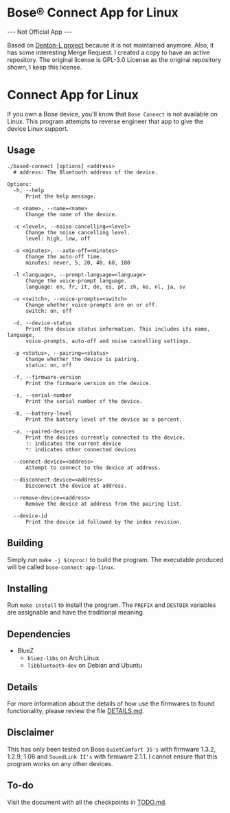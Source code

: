 # Bose® Connect App for Linux

--- Not Official App ---

Based on [Denton-L project][Denton-L] because it is not maintained anymore.
Also, it has some interesting Merge Request. I created a copy to have an active
repository. The original license is GPL-3.0 License as the original repository
shown, I keep this license.


Connect App for Linux
=====================

If you own a Bose device, you'll know that `Bose Connect` is not available on
Linux. This program attempts to reverse engineer that app to give the device
Linux support.

Usage
-----

```text
./based-connect [options] <address>
  # address: The Bluetooth address of the device.

Options:
  -h, --help
      Print the help message.

  -n <name>, --name=<name>
      Change the name of the device.

  -c <level>, --noise-cancelling=<level>
      Change the noise cancelling level.
      level: high, low, off

  -o <minutes>, --auto-off=<minutes>
      Change the auto-off time.
      minutes: never, 5, 20, 40, 60, 180

  -l <language>, --prompt-language=<language>
      Change the voice-prompt language.
      language: en, fr, it, de, es, pt, zh, ko, nl, ja, sv

  -v <switch>, --voice-prompts=<switch>
      Change whether voice-prompts are on or off.
      switch: on, off

  -d, --device-status
      Print the device status information. This includes its name, language,
      voice-prompts, auto-off and noise cancelling settings.

  -p <status>, --pairing=<status>
      Change whether the device is pairing.
      status: on, off

  -f, --firmware-version
      Print the firmware version on the device.

  -s, --serial-number
      Print the serial number of the device.

  -b, --battery-level
      Print the battery level of the device as a percent.

  -a, --paired-devices
      Print the devices currently connected to the device.
      !: indicates the current device
      *: indicates other connected devices

  --connect-device=<address>
      Attempt to connect to the device at address.

  --disconnect-device=<address>
      Disconnect the device at address.

  --remove-device=<address>
      Remove the device at address from the pairing list.

  --device-id
      Print the device id followed by the index revision.
```

Building
--------

Simply run `make -j $(nproc)` to build the program. The executable produced
will be called `bose-connect-app-linux`.

Installing
----------

Run `make install` to install the program. The `PREFIX` and `DESTDIR` variables
are assignable and have the traditional meaning.

Dependencies
------------

* BlueZ
    * `bluez-libs` on Arch Linux
    * `libbluetooth-dev` on Debian and Ubuntu

Details
-------

For more information about the details of how use the firmwares to found
functionality, please review the file [DETAILS.md][details-file].


Disclaimer
----------

This has only been tested on Bose `QuietComfort 35's` with firmware 1.3.2,
1.2.9, 1.06 and `SoundLink II's` with firmware 2.1.1. I cannot ensure that this
program works on any other devices.

To-do
-----

Visit the document with all the checkpoints in [TODO.md][todo.md].


[Denton-L]: https://github.com/Denton-L/based-connect

[details-file]: ./DETAILS.md

[todo.md]: ./TODO.md
